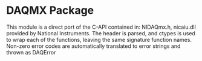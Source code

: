 DAQMX Package
=============
This module is a direct port of the C-API contained in:
     NIDAQmx.h, nicaiu.dll
provided by National Instruments.
The header is parsed, and ctypes is used to wrap each of the functions,
leaving the same signature function names.
Non-zero error codes are automatically translated to error strings and 
thrown as DAQError

